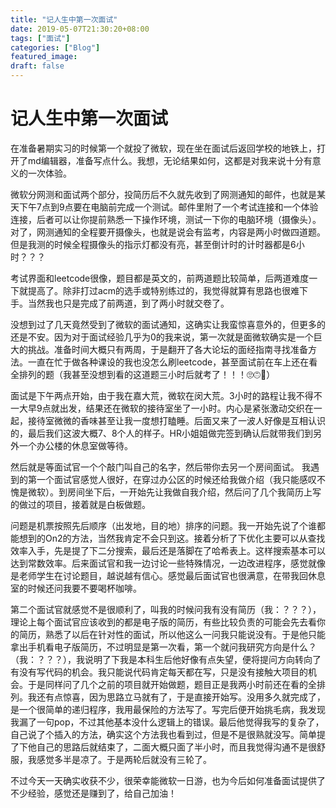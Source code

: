 ```yaml
---
title: "记人生中第一次面试"
date: 2019-05-07T21:30:20+08:00
tags: ["面试"]
categories: ["Blog"]
featured_image:
draft: false
---
```


# 记人生中第一次面试

在准备暑期实习的时候第一个就投了微软，现在坐在面试后返回学校的地铁上，打开了md编辑器，准备写点什么。我想，无论结果如何，这都是对我来说十分有意义的一次体验。

微软分网测和面试两个部分，投简历后不久就先收到了网测通知的邮件，也就是某天下午7点到9点要在电脑前完成一个测试。邮件里附了一个考试连接和一个体验连接，后者可以让你提前熟悉一下操作环境，测试一下你的电脑环境（摄像头）。对了，网测通知的全程要开摄像头，也就是说会有监考，内容是两小时做四道题。但是我测的时候全程摄像头的指示灯都没有亮，甚至倒计时的计时器都是6小时？？？

考试界面和leetcode很像，题目都是英文的，前两道题比较简单，后两道难度一下就提高了。除非打过acm的选手或特别练过的，我觉得就算有思路也很难下手。当然我也只是完成了前两道，到了两小时就交卷了。

没想到过了几天竟然受到了微软的面试通知，这确实让我蛮惊喜意外的，但更多的还是不安。因为对于面试经验几乎为0的我来说，第一次就是面微软确实是一个巨大的挑战。准备时间大概只有两周，于是翻开了各大论坛的面经指南寻找准备方法。一直在忙于做各种课设的我也没怎么刷leetcode，甚至面试前在车上还在看全排列的题（我甚至没想到看的这道题三小时后就考了！！！🙄🙃👻）

面试是下午两点开始，由于我在嘉大荒，微软在闵大荒。3小时的路程让我不得不一大早9点就出发，结果还在微软的接待室坐了一小时。内心是紧张激动交织在一起，接待室微微的香味甚至让我一度想打瞌睡。后面又来了一波人好像是互相认识的，最后我们这波大概7、8个人的样子。HR小姐姐做完签到确认后就带我们到另外一个办公楼的休息室做等待。

然后就是等面试官一个个敲门叫自己的名字，然后带你去另一个房间面试。
我遇到的第一个面试官感觉人很好，在穿过办公区的时候还给我做介绍（我只能感叹不愧是微软）。到房间坐下后，一开始先让我做自我介绍，然后问了几个我简历上写的做过的项目，接着就是白板做题。

问题是机票按照先后顺序（出发地，目的地）排序的问题。我一开始先说了个谁都能想到的On2的方法，当然我肯定不会只到这。接着分析了下优化主要可以从查找效率入手，先是提了下二分搜索，最后还是落脚在了哈希表上。这样搜索基本可以达到常数效率。后来面试官和我一边讨论一些特殊情况，一边改进程序，感觉就像是老师学生在讨论题目，越说越有信心。感觉最后面试官也很满意，在带我回休息室的时候还问我要不要喝杯咖啡。

第二个面试官就感觉不是很顺利了，叫我的时候问我有没有简历（我：？？？），理论上每个面试官应该收到的都是电子版的简历，有些比较负责的可能会先去看你的简历，熟悉了以后在针对性的面试，所以他这么一问我只能说没有。于是他只能拿出手机看电子版简历，不过明显是第一次看，第一个就问我研究方向是什么？（我：？？？），我说明了下我是本科生后他好像有点失望，便将提问方向转向了有没有写代码的机会。我只能说代码肯定每天都在写，只是没有接触大项目的机会。于是同样问了几个之前的项目就开始做题，题目正是我两小时前还在看的全排列。我还有点惊喜，因为思路立马就有了，于是直接开始写。没用多久就完成了，是一个很简单的递归程序，我用最保险的方法写了。写完后便开始挑毛病，我发现我漏了一句pop，不过其他基本没什么逻辑上的错误。最后他觉得我写的复杂了，自己说了个插入的方法，确实这个方法我也看到过，但是不是很熟就没写。简单提了下他自己的思路后就结束了，二面大概只面了半小时，而且我觉得沟通不是很舒服，我感觉多半是凉了。于是两轮后就没有三轮了。

不过今天一天确实收获不少，很荣幸能微软一日游，也为今后如何准备面试提供了不少经验，感觉还是赚到了，给自己加油！

